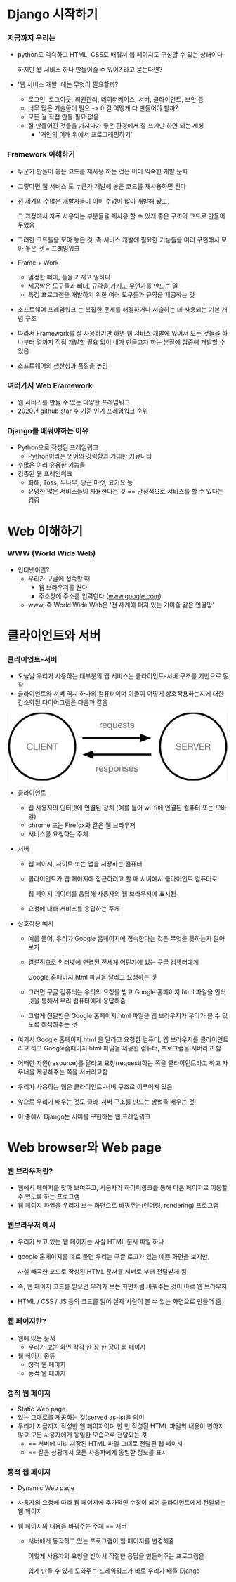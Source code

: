 # Django 시작하기

### 지금까지 우리는

- python도 익숙하고 HTML, CSS도 배워서 웹 페이지도 구성할 수 있는 상태이다

  하지만 웹 서비스 하나 만들어줄 수 있어? 라고 묻는다면?

- '웹 서비스 개발' 에는 무엇이 필요할까?
  - 로그인, 로그아웃, 회원관리, 데이터베이스, 서버, 클라이언트, 보안 등
  - 너무 많은 기술들이 필요 -> 이걸 어떻게 다 만들어야 할까?
  - 모든 걸 직접 만들 필요 없음
  - 잘 만들어진 것들을 가져다가 좋은 환경에서 잘 쓰기만 하면 되는 세싱
    - '거인의 어깨 위에서 프로그래밍하기'

### Framework 이해하기

- 누군가 만들어 놓은 코드를 재사용 하는 것은 이미 익숙한 개발 문화

- 그렇다면 웹 서비스 도 누군가 개발해 놓은 코드를 재사용하면 된다

- 전 세계의 수많은 개발자들이 이미 수없이 많이 개발해 봤고,

  그 과정에서 자주 사용되는 부분들을 재사용 할 수 있게 좋은 구조의 코드로 만들어 두었음

- 그러한 코드들을 모아 놓은 것, 즉 서비스 개발에 필요한 기능들을 미리 구현해서 모아 놓은 것 = 프레임워크
- Frame + Work
  - 일정한 뼈대, 틀을 가지고 일하다
  - 제공받은 도구들과 뼈대, 규약을 가지고 무언가를 만드는 일
  - 특정 프로그램을 개발하기 위한 여러 도구들과 규약을 제공하는 것
- 소프트웨어 프레임워크 는 복잡한 문제를 해결하거나 서술하는 데 사용되는 기본 개념 구조
- 따라서 Framework를 잘 사용하기만 하면 웹 서비스 개발에 있어서 모든 것들을 하나부터 열까지 직접 개발할 필요 없이 내가 만들고자 하는 본질에 집중해 개발할 수 있음

- 소프트웨어의 생산성과 품질을 높임

### 여러가지 Web Framework

- 웹 서비스를 만들 수 있는 다양한 프레임워크
- 2020년 github star 수 기준 인기 프레임워크 순위

### Django를 배워야하는 이유

- Python으로 작성된 프레임워크
  - Python이라는 언어의 강력함과 거대한 커뮤니티
- 수많은 여러 유용한 기능들
- 검증된 웹 프레임워크
  - 화해, Toss, 두나무, 당근 마캣, 요기요 등
  - 유명한 많은 서비스들이 사용한다는 것 == 안정적으로 서비스를 할 수 있다는 검증

# Web 이해하기

### WWW (World Wide Web)

- 인터넷이란?
  - 우리가 구글에 접속할 때
    - 웹 브라우저를 켠다
    - 주소창에 주소를 입력한다 (www.google.com)
  - www, 즉 World Wide Web은 '전 세계에 퍼져 있는 거미줄 같은 연결망'

# 클라이언트와 서버

### 클라이언트-서버

- 오늘날 우리가 사용하는 대부분의 웹 서비스는 클라이언트-서버 구조를 기반으로 동작
- 클라이언트와 서버 역시 하나의 컴퓨터이며 이들이 어떻게 상호작용하는지에 대한 간소화된 다이어그램은 다음과 같음

![image-20220921175316201](Django_1.assets/image-20220921175316201.png)

- 클라이언트

  - 웹 사용자의 인터넷에 연결된 장치 (예를 들어 wi-fi에 연결된 컴퓨터 또는 모바일)
  - chrome 또는 Firefox와 같은 웹 브라우저
  - 서비스를 요청하는 주체

- 서버

  - 웹 페이지, 사이트 또는 앱을 저장하는 컴퓨터

  - 클라이언트가 웹 페이지에 접근하려고 할 때 서버에서 클라이언트 컴퓨터로

    웹 페이지 데이터를 응답해 사용자의 웹 브라우저에 표시됨

  - 요청에 대해 서비스를 응답하는 주체

- 상호작용 예시

  - 예를 들어, 우리가 Google 홈페이지에 접속한다는 것은 무엇을 뜻하는지 알아보자

  - 결론적으로 인터넷에 연결된 전세계 어딘가에 있는 구글 컴퓨터에게

    Google 홈페이지.html 파일을 달라고 요청하는 것

  - 그러면 구글 컴퓨터는 우리의 요청을 받고 Google 홈페이지.html 파일을 인터넷을 통해서 우리 컴퓨터에게 응답해줌
  - 그렇게 전달받은 Google 홈페이지.html 파일을 웹 브라우저가 우리가 볼 수 있도록 해석해주는 것

- 여기서 Google 홈페이지.html 을 달라고 요청한 컴퓨터, 웹 브라우저를 클라이언트 라고 하고 Google홈페이지.html 파일을 제공한 컴퓨터, 프로그램을 서버라고 함

- 어떠한 자원(resource)를 달라고 요청(request)하는 쪽을 클라이언트라고 하고 자우너을 제공해주는 쪽을 서버라고함

- 우리가 사용하는 웹은 클라이언트-서버 구조로 이루어져 있음

- 앞으로 우리가 배우는 것도 클라-서버 구조를 만드는 방법을 배우는 것

- 이 중에서 Django는 서버를 구현하는 웹 프레임워크

# Web browser와 Web page

### 웹 브라우저란?

- 웹에서 페이지를 찾아 보여주고, 사용자가 하이퍼링크를 통해 다른 페이지로 이동할 수 있도록 하는 프로그램
- 웹 페이지 파일을 우리가 보는 화면으로 바꿔주는(렌더링, rendering) 프로그램

### 웹브라우저 예시

- 우리가 보고 있는 웹 페이지는 사실 HTML 문서 파일 하나

- google 홈페이지를 예로 들면 우리는 구글 로고가 있는 예쁜 화면을 보지만,

  사실 빼곡한 코드로 작성된 HTML 문서를 서버로 부터 전달받게 됨

- 즉, 웹 페이지 코드를 받으면 우리가 보는 화면처럼 바꿔주는 것이 바로 웹 브라우저
- HTML / CSS / JS 등의 코드를 읽어 실제 사람이 볼 수 있는 화면으로 만들어 줌

### 웹 페이지란?

- 웹에 있는 문서
  - 우리가 보는 화면 각각 한 장 한 장이 웹 페이지
- 웹 페이지 종류
  - 정적 웹 페이지
  - 동적 웹 페이지

### 정적 웹 페이지

- Static Web page
- 있는 그대로를 제공하는 것(served as-is)을 의미
- 우리가 지금까지 작성한 웹 페이지이며 한 번 작성된 HTML 파일의 내용이 변하지 않고 모든 사용자에게 동일한 모습으로 전달되는 것
  - == 서버에 미리 저장된 HTML 파일 그대로 전달된 웹 페이지
  - == 같은 상황에서 모든 사용자에게 동일한 정보를 표시

### 동적 웹 페이지

- Dynamic Web page

- 사용자의 요청에 따라 웹 페이지에 추가적인 수정이 되어 클라이언트에게 전달되는 웹 페이지

- 웹 페이지의 내용을 바꿔주는 주체 == 서버

  - 서버에서 동작하고 있는 프로그램이 웹 페이지를 변경해줌

    이렇게 사용자의 요청을 받아서 적절한 응답을 만들어주는 프로그램을

    쉽게 만들 수 있게 도와주는 프레임워크가 바로 우리가 배울 Django
